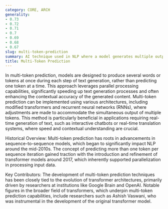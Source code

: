 ```yaml
---
category: CORE, ARCH
generality:
- 0.73
- 0.72
- 0.71
- 0.7
- 0.69
- 0.68
- 0.67
slug: multi-token-prediction
summary: AI technique used in NLP where a model generates multiple output tokens simultaneously, often improving coherence and speed compared to single-token generation methods.
title: Multi-Token Prediction
---
```


In multi-token prediction, models are designed to produce several words or tokens at once during each step of text generation, rather than predicting one token at a time. This approach leverages parallel processing capabilities, significantly speeding up text generation processes and often enhancing the contextual accuracy of the generated content. Multi-token prediction can be implemented using various architectures, including modified transformers and recurrent neural networks (RNNs), where adjustments are made to accommodate the simultaneous output of multiple tokens. This method is particularly beneficial in applications requiring real-time generation of text, such as interactive chatbots or real-time translation systems, where speed and contextual understanding are crucial.

Historical Overview: Multi-token prediction has roots in advancements in sequence-to-sequence models, which began to significantly impact NLP around the mid-2010s. The concept of predicting more than one token per sequence iteration gained traction with the introduction and refinement of transformer models around 2017, which inherently supported parallelization in processing input data.

Key Contributors: The development of multi-token prediction techniques has been closely tied to the evolution of transformer architectures, primarily driven by researchers at institutions like Google Brain and OpenAI. Notable figures in the broader field of transformers, which underpin multi-token prediction capabilities, include researchers such as Ashish Vaswani, who was instrumental in the development of the original transformer model.